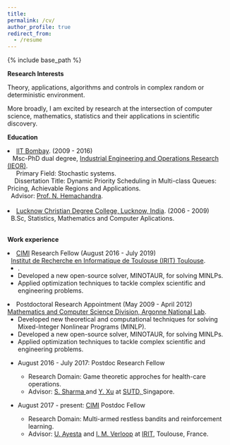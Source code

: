```yaml
---
title: 
permalink: /cv/
author_profile: true
redirect_from:
  - /resume
---
```



{% include base_path %}

  
<b>Research Interests</b>

Theory, applications, algorithms and controls in complex random or deterministic environment. 

More broadly, I am excited by research at the intersection of computer science, mathematics, statistics and their applications in scientific discovery. 

<b>Education</b>
<li><a href="http://www.iitb.ac.in/">IIT Bombay</a>. (2009 - 2016) <br>
&nbsp;&nbsp; Msc-PhD dual degree, <a href="http://www.ieor.iitb.ac.in/">Industrial Engineering and Operations Research (IEOR)</a>. <br>
&nbsp;&nbsp;&nbsp;&nbsp; Primary Field: Stochastic systems. <br>
&nbsp;&nbsp;&nbsp; Dissertation Title: Dynamic Priority Scheduling in Multi-class Queues: Pricing, Achievable Regions and Applications.<br>
&nbsp; Advisor: <a href="http://www.ieor.iitb.ac.in/~nh">Prof. N. Hemachandra</a>.

<br>
<br>

<li><a href="http://www.iitd.ernet.in">Lucknow Christian Degree College, Lucknow,
India</a>. (2006 - 2009) <br>
&nbsp B.Sc, Statistics, Mathematics and Computer Aplications.

<br>
<br>

<b>Work experience</b>
<br>

<li><a href="http://www.cimi.univ-toulouse.fr/en/post-doctoral-fellowships" target="_blank">CIMI</a> Research Fellow (August 2016 - July 2019) <br>
&nbsp <a href="https://www.irit.fr/?lang=en"> Institut de Recherche en Informatique de Toulouse (IRIT) Toulouse</a>. 
<ul>
<li>. 
<li> Developed a new open-source solver, MINOTAUR, for solving MINLPs.
<li> Applied optimization techniques to tackle complex scientific and
engineering problems.
</ul>


<li>Postdoctoral Research Appointment (May 2009 -
April 2012) <br>
<a href="http://www.mcs.anl.gov">Mathematics and Computer Science Division,
Argonne National Lab</a>. 
<ul>
<li>Developed new theoretical and computational techniques
for solving Mixed-Integer Nonlinear Programs (MINLP). 
<li> Developed a new open-source solver, MINOTAUR, for solving MINLPs.
<li> Applied optimization techniques to tackle complex scientific and
engineering problems.
</ul>
  
  

* August 2016 - July 2017: Postdoc Research Fellow
  * Research Domain: Game theoretic approches for health-care operations.
  * Advisor: <a href = "https://esd.sutd.edu.sg/people/faculty/shrutivandana-sharma" target="_blank"> S. Sharma </a> and <a href = "https://esd.sutd.edu.sg/people/faculty/ying-xu" target="_blank">Y. Xu</a> at <a href="https://www.sutd.edu.sg/" target="_blank">SUTD, </a> Singapore.

* August 2017 - present: <a href="http://www.cimi.univ-toulouse.fr/en/post-doctoral-fellowships" target="_blank">CIMI</a>  Postdoc Fellow
  * Research Domain: Multi-armed restless bandits and reinforcement learning.
  * Advisor: <a href = "https://www.irit.fr/~Urtzi.Ayesta/" target="_blank">U. Ayesta</a> and <a href = "http://verloop.perso.enseeiht.fr/" target="_blank">I. M. Verloop</a> at <a href="https://www.irit.fr/" target="_blank">IRIT,</a> Toulouse, France. 
